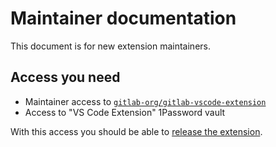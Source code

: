 # Maintainer documentation

This document is for new extension maintainers.

## Access you need

- Maintainer access to [`gitlab-org/gitlab-vscode-extension`](https://gitlab.com/gitlab-org/gitlab-vscode-extension)
- Access to "VS Code Extension" 1Password vault

With this access you should be able to [release the extension](release-process.md).

